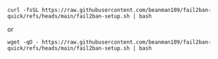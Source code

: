 `curl -fsSL https://raw.githubusercontent.com/beanman109/fail2ban-quick/refs/heads/main/fail2ban-setup.sh | bash`

or

`wget -qO - https://raw.githubusercontent.com/beanman109/fail2ban-quick/refs/heads/main/fail2ban-setup.sh | bash`
